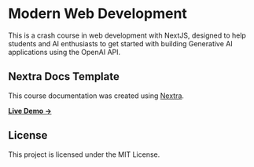 # Modern Web Development

This is a crash course in web development with NextJS, designed to help students and AI enthusiasts to get started with building Generative AI applications using the OpenAI API.


## Nextra Docs Template 

This course documentation was created using [Nextra](https://nextra.site).

[**Live Demo →**](https://modernwebdev-alex-keyters-projects.vercel.app/)

## License

This project is licensed under the MIT License.
